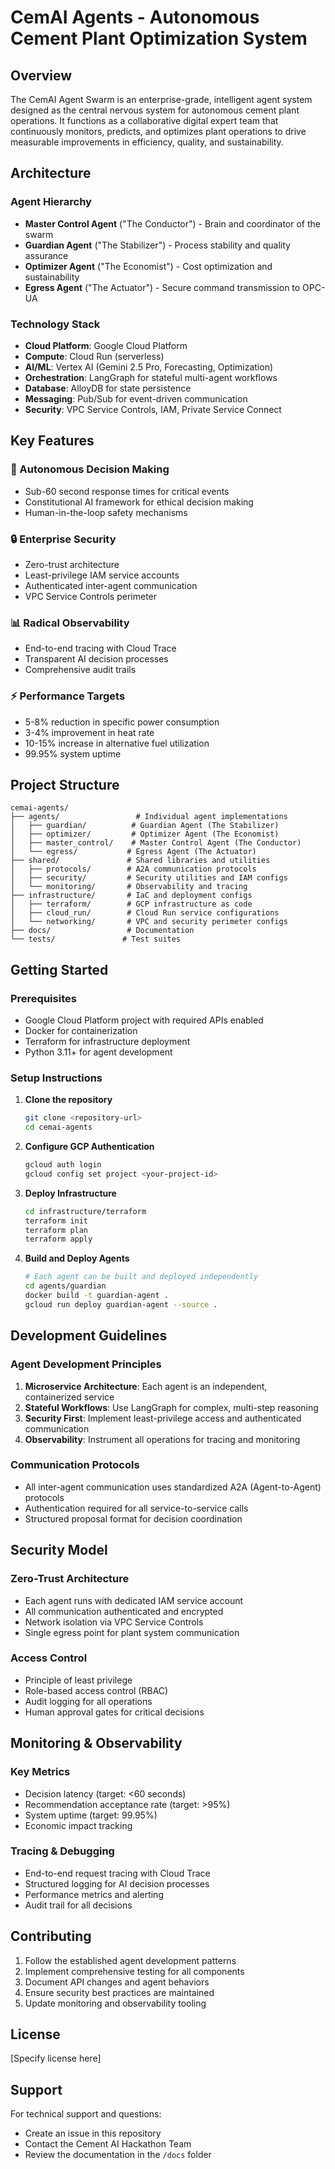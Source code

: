 # CemAI Agents - Autonomous Cement Plant Optimization System

## Overview

The CemAI Agent Swarm is an enterprise-grade, intelligent agent system designed as the central nervous system for autonomous cement plant operations. It functions as a collaborative digital expert team that continuously monitors, predicts, and optimizes plant operations to drive measurable improvements in efficiency, quality, and sustainability.

## Architecture

### Agent Hierarchy
- **Master Control Agent** ("The Conductor") - Brain and coordinator of the swarm
- **Guardian Agent** ("The Stabilizer") - Process stability and quality assurance
- **Optimizer Agent** ("The Economist") - Cost optimization and sustainability
- **Egress Agent** ("The Actuator") - Secure command transmission to OPC-UA

### Technology Stack
- **Cloud Platform**: Google Cloud Platform
- **Compute**: Cloud Run (serverless)
- **AI/ML**: Vertex AI (Gemini 2.5 Pro, Forecasting, Optimization)
- **Orchestration**: LangGraph for stateful multi-agent workflows
- **Database**: AlloyDB for state persistence
- **Messaging**: Pub/Sub for event-driven communication
- **Security**: VPC Service Controls, IAM, Private Service Connect

## Key Features

### 🎯 Autonomous Decision Making
- Sub-60 second response times for critical events
- Constitutional AI framework for ethical decision making
- Human-in-the-loop safety mechanisms

### 🔒 Enterprise Security
- Zero-trust architecture
- Least-privilege IAM service accounts
- Authenticated inter-agent communication
- VPC Service Controls perimeter

### 📊 Radical Observability
- End-to-end tracing with Cloud Trace
- Transparent AI decision processes
- Comprehensive audit trails

### ⚡ Performance Targets
- 5-8% reduction in specific power consumption
- 3-4% improvement in heat rate
- 10-15% increase in alternative fuel utilization
- 99.95% system uptime

## Project Structure

```
cemai-agents/
├── agents/                 # Individual agent implementations
│   ├── guardian/          # Guardian Agent (The Stabilizer)
│   ├── optimizer/         # Optimizer Agent (The Economist)
│   ├── master_control/    # Master Control Agent (The Conductor)
│   └── egress/           # Egress Agent (The Actuator)
├── shared/               # Shared libraries and utilities
│   ├── protocols/        # A2A communication protocols
│   ├── security/         # Security utilities and IAM configs
│   └── monitoring/       # Observability and tracing
├── infrastructure/       # IaC and deployment configs
│   ├── terraform/        # GCP infrastructure as code
│   ├── cloud_run/        # Cloud Run service configurations
│   └── networking/       # VPC and security perimeter configs
├── docs/                 # Documentation
└── tests/               # Test suites
```

## Getting Started

### Prerequisites
- Google Cloud Platform project with required APIs enabled
- Docker for containerization
- Terraform for infrastructure deployment
- Python 3.11+ for agent development

### Setup Instructions
1. **Clone the repository**
   ```bash
   git clone <repository-url>
   cd cemai-agents
   ```

2. **Configure GCP Authentication**
   ```bash
   gcloud auth login
   gcloud config set project <your-project-id>
   ```

3. **Deploy Infrastructure**
   ```bash
   cd infrastructure/terraform
   terraform init
   terraform plan
   terraform apply
   ```

4. **Build and Deploy Agents**
   ```bash
   # Each agent can be built and deployed independently
   cd agents/guardian
   docker build -t guardian-agent .
   gcloud run deploy guardian-agent --source .
   ```

## Development Guidelines

### Agent Development Principles
1. **Microservice Architecture**: Each agent is an independent, containerized service
2. **Stateful Workflows**: Use LangGraph for complex, multi-step reasoning
3. **Security First**: Implement least-privilege access and authenticated communication
4. **Observability**: Instrument all operations for tracing and monitoring

### Communication Protocols
- All inter-agent communication uses standardized A2A (Agent-to-Agent) protocols
- Authentication required for all service-to-service calls
- Structured proposal format for decision coordination

## Security Model

### Zero-Trust Architecture
- Each agent runs with dedicated IAM service account
- All communication authenticated and encrypted
- Network isolation via VPC Service Controls
- Single egress point for plant system communication

### Access Control
- Principle of least privilege
- Role-based access control (RBAC)
- Audit logging for all operations
- Human approval gates for critical decisions

## Monitoring & Observability

### Key Metrics
- Decision latency (target: <60 seconds)
- Recommendation acceptance rate (target: >95%)
- System uptime (target: 99.95%)
- Economic impact tracking

### Tracing & Debugging
- End-to-end request tracing with Cloud Trace
- Structured logging for AI decision processes
- Performance metrics and alerting
- Audit trail for all decisions

## Contributing

1. Follow the established agent development patterns
2. Implement comprehensive testing for all components
3. Document API changes and agent behaviors
4. Ensure security best practices are maintained
5. Update monitoring and observability tooling

## License

[Specify license here]

## Support

For technical support and questions:
- Create an issue in this repository
- Contact the Cement AI Hackathon Team
- Review the documentation in the `/docs` folder
